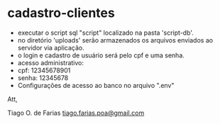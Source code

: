 # cadastro-clientes

- executar o script sql "script" localizado na pasta 'script-db'.
- no diretório 'uploads' serão armazenados os arquivos enviados ao servidor via aplicação.
- o login e cadastro de usuário será pelo cpf e uma senha.
- acesso administrativo:
- cpf: 12345678901
- senha: 12345678
- Configurações de acesso ao banco no arquivo ".env"

Att,

Tiago O. de Farias <tiago.farias.poa@gmail.com>